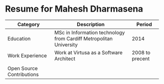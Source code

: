 # Resume for Mahesh Dharmasena

Category | Description | Period
-------- | ----------- | ------
Education | MSc in Information technology from Cardiff Metropolitan University | 2014
Work Experience | Work at Virtusa as a Software Architect | 2008 to precent
                 |    |   
Open Source Contributions | 

